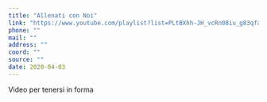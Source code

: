 ```yaml
---
title: "Allenati con Noi"
link: "https://www.youtube.com/playlist?list=PLtBXhh-JH_vcRn08iu_g83qfa-w9NFpN3&fbclid=IwAR1y2jg9l4cqKKI-DgZhaHGedwCIIUa3_zdK8qO-v9Z_2qC2nZ6UMTH91CY"
phone: ""
mail: ""
address: ""
coord: ""
source: ""
date: 2020-04-03
---
```


Video per tenersi in forma
